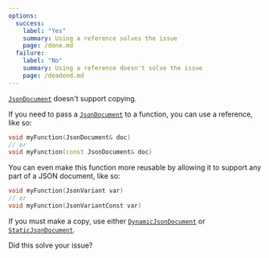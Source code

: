 ```yaml
---
options:
  success:
    label: "Yes"
    summary: Using a reference solves the issue
    page: /done.md
  failure:
    label: "No"
    summary: Using a reference doesn't solve the issue
    page: /deadend.md
---
```


[`JsonDocument`](/v6/api/jsondocument/) doesn't support copying.

If you need to pass a [`JsonDocument`](/v6/api/jsondocument/) to a function, you can use a reference, like so:

```c++
void myFunction(JsonDocument& doc)
// or
void myFunction(const JsonDocument& doc)
```

You can even make this function more reusable by allowing it to support any part of a JSON document, like so:

```c++
void myFunction(JsonVariant var)
// or
void myFunction(JsonVariantConst var)
```

If you must make a copy, use either [`DynamicJsonDocument`](/v6/api/dynamicjsondocument/) or [`StaticJsonDocument`](/v6/api/staticjsondocument/).

Did this solve your issue?
